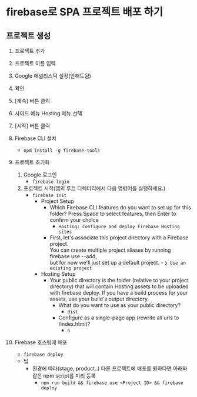 # firebase로 SPA 프로젝트 배포 하기

## 프로젝트 생성

1. 프로젝트 추가
1. 프로젝트 이름 입력
1. Google 애널리스틱 설정(안해도됨)
1. 확인
1. [계속] 버튼 클릭
1. 사이드 메뉴 Hosting 메뉴 선택
1. [시작] 버튼 클릭
1. Firebase CLI 설치
   - `npm install -g firebase-tools`
1. 프로젝트 초기화

   1. Google 로그인
      - `firebase login`
   1. 프로젝트 시작(앱의 루트 디렉터리에서 다음 명령어를 실행하세요.)
      - `firebase init`
        - Project Setup
          - Which Firebase CLI features do you want to set up for this folder? Press Space to select features, then Enter to confirm your choice
            - `Hosting: Configure and deploy Firebase Hosting sites`
          - First, let's associate this project directory with a Firebase project.<br />
            You can create multiple project aliases by running firebase use --add,<br />
            but for now we'll just set up a default project. - `❯ Use an existing project`
        - Hosting Setup
          - Your public directory is the folder (relative to your project directory) that will contain Hosting assets to be uploaded with firebase deploy. If you have a build process for your assets, use your build's output directory.
            - What do you want to use as your public directory?
              - `dist`
            - Configure as a single-page app (rewrite all urls to /index.html)?
              - `n`

1. Firebase 호스팅에 배포
   - `firebase deploy`
   - 팁
     - 환경에 따라(stage, product..) 다른 프로젝트에 배포를 원하다면 아래와 같은 npm script를 미리 등록
       - `npm run build && firebase use <Project ID> && firebase deploy`
